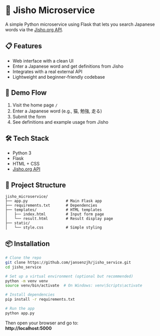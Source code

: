 # 🐍 Jisho Microservice

A simple Python microservice using Flask that lets you search Japanese words via the [Jisho.org API](https://jisho.org).

## 📋 Features

- Web interface with a clean UI
- Enter a Japanese word and get definitions from Jisho
- Integrates with a real external API
- Lightweight and beginner-friendly codebase

## 🚀 Demo Flow

1. Visit the home page `/`
2. Enter a Japanese word (e.g., 猫, 勉強, 走る)
3. Submit the form
4. See definitions and example usage from Jisho

## 🛠️ Tech Stack

- Python 3
- Flask
- HTML + CSS
- [Jisho.org API](https://jisho.org/api/v1/search/words)

## 📁 Project Structure

```
jisho_microservice/
├── app.py                 # Main Flask app
├── requirements.txt       # Dependencies
├── templates/             # HTML templates
│   ├── index.html         # Input form page
│   └── result.html        # Result display page
├── static/
│   └── style.css          # Simple styling
```

## 📦 Installation

```bash
# Clone the repo
git clone https://github.com/jansenzjh/jisho_service.git
cd jisho_service

# Set up a virtual environment (optional but recommended)
python -m venv venv
source venv/bin/activate  # On Windows: venv\Scripts\activate

# Install dependencies
pip install -r requirements.txt

# Run the app
python app.py
```

Then open your browser and go to:  
**http://localhost:5000**


